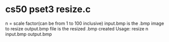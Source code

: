 # cs50 pset3 resize.c
n = scale factor(can be from 1 to 100 inclusive)
input.bmp is the .bmp image to resize
output.bmp file is the resized .bmp created
Usage:  resize n input.bmp output.bmp
